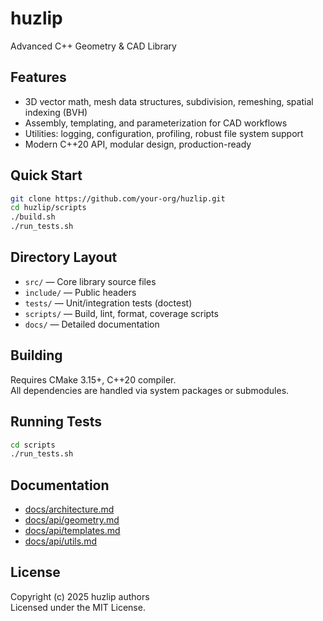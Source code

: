 # huzlip

Advanced C++ Geometry & CAD Library

## Features

- 3D vector math, mesh data structures, subdivision, remeshing, spatial indexing (BVH)
- Assembly, templating, and parameterization for CAD workflows
- Utilities: logging, configuration, profiling, robust file system support
- Modern C++20 API, modular design, production-ready

## Quick Start

```sh
git clone https://github.com/your-org/huzlip.git
cd huzlip/scripts
./build.sh
./run_tests.sh
```

## Directory Layout

- `src/` — Core library source files
- `include/` — Public headers
- `tests/` — Unit/integration tests (doctest)
- `scripts/` — Build, lint, format, coverage scripts
- `docs/` — Detailed documentation

## Building

Requires CMake 3.15+, C++20 compiler.  
All dependencies are handled via system packages or submodules.

## Running Tests

```sh
cd scripts
./run_tests.sh
```

## Documentation

- [docs/architecture.md](docs/architecture.md)
- [docs/api/geometry.md](docs/api/geometry.md)
- [docs/api/templates.md](docs/api/templates.md)
- [docs/api/utils.md](docs/api/utils.md)

## License

Copyright (c) 2025 huzlip authors  
Licensed under the MIT License.